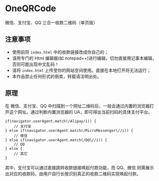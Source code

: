 # OneQRCode
微信、支付宝、QQ 三合一收款二维码（单页版）

## 注意事项

 - 使用前将 `index.html` 中的收款链接改成你自己的；
 - 请用专门的 Html 编辑器(如 notepad++)进行编辑，切勿直接用记事本编辑，否则可能出现中文乱码！
 - 请将 `index.html` 上传至你的网站空间使用。直接在本地打开将无法运行；
 - 本作品禁止任何形式的倒卖，转载请注明出处。

## 原理
在 微信、支付宝、QQ 中扫描到一个网址二维码后，一般会通过内置的浏览器打开这个网址。通过判断内置浏览器的 UA，即可得出当前扫码的具体支付平台。

````
if(navigator.userAgent.match(/Alipay/i)) {
    // 支付宝
} else if(navigator.userAgent.match(/MicroMessenger\//i)) {
    // 微信
} else if(navigator.userAgent.match(/QQ\//i)) {
    // QQ
} else {
    // 其它
}
````

其中，支付宝可以通过直接跳转收款链接唤起付款功能，而 QQ、微信 则需展示出对应的收款码，由用户自行长按识别真正的收款二维码实现唤起付款。